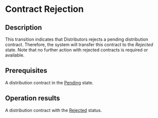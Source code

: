 # Contract Rejection
## Description
This transition indicates that Distributors rejects a pending distribution contract. Therefore, the system will transfer this contract to the *Rejected* state. Note that no further action with rejected contracts is required or available.
## Prerequisites
A distribution contract in the [Pending](s-b-pending.html) state.
## Operation results
A distribution contract with the [Rejected](s-d-rejected.html) status.
